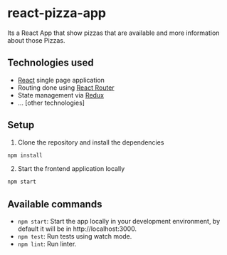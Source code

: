 # react-pizza-app

Its a React App that show pizzas that are available and more information about those Pizzas.

## Technologies used

- [React](https://reactjs.org/) single page application
- Routing done using [React Router](https://reacttraining.com/react-router/web/guides/philosophy)
- State management via [Redux](https://redux.js.org/)
- ... \[other technologies\]


## Setup

1. Clone the repository and install the dependencies
```bash
npm install
```
2. Start the frontend application locally
```bash
npm start
```


## Available commands

* `npm start`: Start the app locally in your development environment, by default it will be in http://localhost:3000.
* `npm test`: Run tests using watch mode.
* `npm lint`: Run linter.
